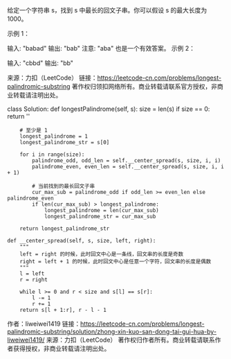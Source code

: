 给定一个字符串 s，找到 s 中最长的回文子串。你可以假设 s 的最大长度为 1000。

示例 1：

输入: "babad"
输出: "bab"
注意: "aba" 也是一个有效答案。
示例 2：

输入: "cbbd"
输出: "bb"

来源：力扣（LeetCode）
链接：https://leetcode-cn.com/problems/longest-palindromic-substring
著作权归领扣网络所有。商业转载请联系官方授权，非商业转载请注明出处。

class Solution:
    def longestPalindrome(self, s):
        size = len(s)
        if size == 0:
            return ''

        # 至少是 1
        longest_palindrome = 1
        longest_palindrome_str = s[0]

        for i in range(size):
            palindrome_odd, odd_len = self.__center_spread(s, size, i, i)
            palindrome_even, even_len = self.__center_spread(s, size, i, i + 1)

            # 当前找到的最长回文子串
            cur_max_sub = palindrome_odd if odd_len >= even_len else palindrome_even
            if len(cur_max_sub) > longest_palindrome:
                longest_palindrome = len(cur_max_sub)
                longest_palindrome_str = cur_max_sub

        return longest_palindrome_str

    def __center_spread(self, s, size, left, right):
        """
        left = right 的时候，此时回文中心是一条线，回文串的长度是奇数
        right = left + 1 的时候，此时回文中心是任意一个字符，回文串的长度是偶数
        """
        l = left
        r = right

        while l >= 0 and r < size and s[l] == s[r]:
            l -= 1
            r += 1
        return s[l + 1:r], r - l - 1

作者：liweiwei1419
链接：https://leetcode-cn.com/problems/longest-palindromic-substring/solution/zhong-xin-kuo-san-dong-tai-gui-hua-by-liweiwei1419/
来源：力扣（LeetCode）
著作权归作者所有。商业转载请联系作者获得授权，非商业转载请注明出处。
